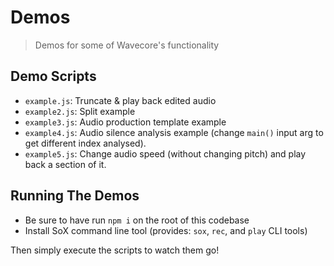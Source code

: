 # Demos
> Demos for some of Wavecore's functionality

## Demo Scripts
- `example.js`: Truncate & play back edited audio
- `example2.js`: Split example
- `example3.js`: Audio production template example
- `example4.js`: Audio silence analysis example (change `main()` input arg to get
  different index analysed).
- `example5.js`: Change audio speed (without changing pitch) and play back a
  section of it.

## Running The Demos

- Be sure to have run `npm i` on the root of this codebase
- Install SoX command line tool (provides: `sox`, `rec`, and `play` CLI tools)

Then simply execute the scripts to watch them go!
